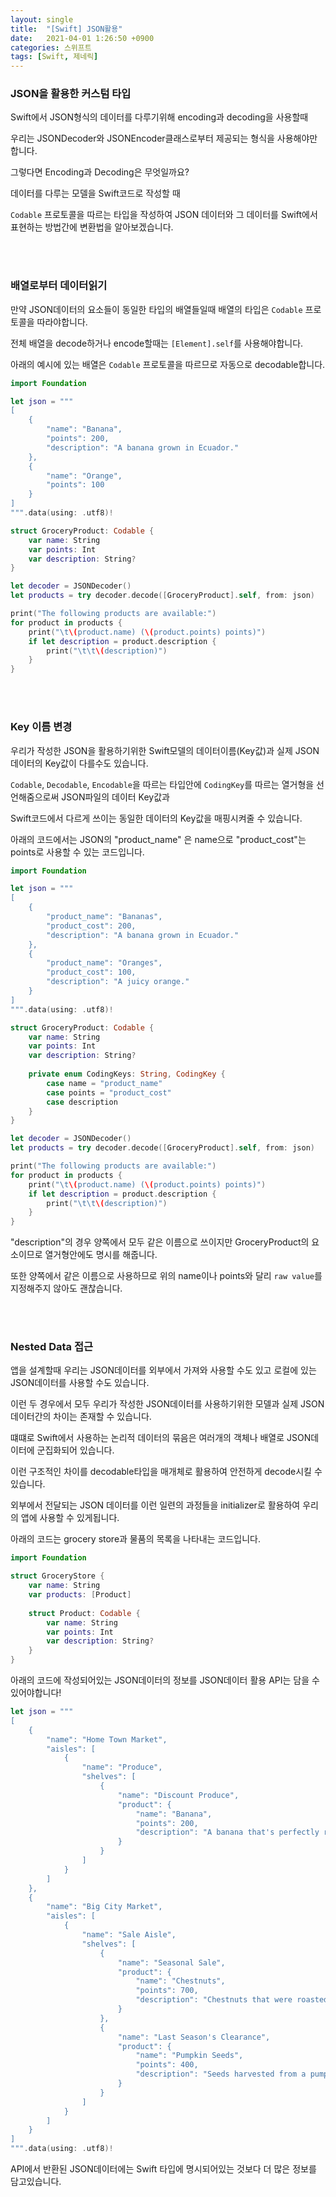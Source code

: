 ```yaml
---
layout: single
title:  "[Swift] JSON활용"
date:   2021-04-01 1:26:50 +0900
categories: 스위프트
tags: [Swift, 제네릭]
---
```


### **JSON을 활용한 커스텀 타입**

Swift에서 JSON형식의 데이터를 다루기위해 encoding과 decoding을 사용할때

우리는 JSONDecoder와 JSONEncoder클래스로부터 제공되는 형식을 사용해야만합니다.

그렇다면 Encoding과 Decoding은 무엇일까요?

데이터를 다루는 모델을 Swift코드로 작성할 때 

`Codable` 프로토콜을 따르는 타입을 작성하여 JSON 데이터와 그 데이터를 Swift에서 표현하는 방법간에 변환법을 알아보겠습니다.

<br><br>
### **배열로부터 데이터읽기**

만약 JSON데이터의 요소들이 동일한 타입의 배열들일때 배열의 타입은 `Codable` 프로토콜을 따라야합니다.

전체 배열을 decode하거나 encode할때는 `[Element].self`를 사용해야합니다.

아래의 예시에 있는 배열은 `Codable` 프로토콜을 따르므로 자동으로 decodable합니다.


```swift
import Foundation

let json = """
[
    {
        "name": "Banana",
        "points": 200,
        "description": "A banana grown in Ecuador."
    },
    {
        "name": "Orange",
        "points": 100
    }
]
""".data(using: .utf8)!

struct GroceryProduct: Codable {
    var name: String
    var points: Int
    var description: String?
}

let decoder = JSONDecoder()
let products = try decoder.decode([GroceryProduct].self, from: json)

print("The following products are available:")
for product in products {
    print("\t\(product.name) (\(product.points) points)")
    if let description = product.description {
        print("\t\t\(description)")
    }
}
```

<br><br>
### **Key 이름 변경**

우리가 작성한 JSON을 활용하기위한 Swift모델의 데이터이름(Key값)과 실제 JSON데이터의 Key값이 다를수도 있습니다.

`Codable`, `Decodable`, `Encodable`을 따르는 타입안에 `CodingKey`를 따르는 열거형을 선언해줌으로써 JSON파일의 데이터 Key값과

Swift코드에서 다르게 쓰이는 동일한 데이터의 Key값을 매핑시켜줄 수 있습니다.

아래의 코드에서는 JSON의 "product_name" 은 name으로 "product_cost"는 points로 사용할 수 있는 코드입니다.

```swift
import Foundation

let json = """
[
    {
        "product_name": "Bananas",
        "product_cost": 200,
        "description": "A banana grown in Ecuador."
    },
    {
        "product_name": "Oranges",
        "product_cost": 100,
        "description": "A juicy orange."
    }
]
""".data(using: .utf8)!

struct GroceryProduct: Codable {
    var name: String
    var points: Int
    var description: String?
    
    private enum CodingKeys: String, CodingKey {
        case name = "product_name"
        case points = "product_cost"
        case description
    }
}

let decoder = JSONDecoder()
let products = try decoder.decode([GroceryProduct].self, from: json)

print("The following products are available:")
for product in products {
    print("\t\(product.name) (\(product.points) points)")
    if let description = product.description {
        print("\t\t\(description)")
    }
}
```

"description"의 경우 양쪽에서 모두 같은 이름으로 쓰이지만 GroceryProduct의 요소이므로 열거형안에도 명시를 해줍니다.

또한 양쪽에서 같은 이름으로 사용하므로 위의 name이나 points와 달리 `raw value`를 지정해주지 않아도 괜찮습니다.

<br><br>
### **Nested Data 접근**

앱을 설계할때 우리는 JSON데이터를 외부에서 가져와 사용할 수도 있고 로컬에 있는 JSON데이터를 사용할 수도 있습니다.

이런 두 경우에서 모두 우리가 작성한 JSON데이터를 사용하기위한 모델과 실제 JSON데이터간의 차이는 존재할 수 있습니다.

떄떄로 Swift에서 사용하는 논리적 데이터의 묶음은 여러개의 객체나 배열로 JSON데이터에 군집화되어 있습니다.

이런 구조적인 차이를 decodable타입을 매개체로 활용하여 안전하게 decode시킬 수 있습니다. 

외부에서 전달되는 JSON 데이터를 이런 일련의 과정들을 initializer로 활용하여 우리의 앱에 사용할 수 있게됩니다.

아래의 코드는 grocery store과 물품의 목록을 나타내는 코드입니다.

```swift
import Foundation

struct GroceryStore {
    var name: String
    var products: [Product]
    
    struct Product: Codable {
        var name: String
        var points: Int
        var description: String?
    }
}
```

아래의 코드에 작성되어있는 JSON데이터의 정보를 JSON데이터 활용 API는 담을 수 있어야합니다!

```swift
let json = """
[
    {
        "name": "Home Town Market",
        "aisles": [
            {
                "name": "Produce",
                "shelves": [
                    {
                        "name": "Discount Produce",
                        "product": {
                            "name": "Banana",
                            "points": 200,
                            "description": "A banana that's perfectly ripe."
                        }
                    }
                ]
            }
        ]
    },
    {
        "name": "Big City Market",
        "aisles": [
            {
                "name": "Sale Aisle",
                "shelves": [
                    {
                        "name": "Seasonal Sale",
                        "product": {
                            "name": "Chestnuts",
                            "points": 700,
                            "description": "Chestnuts that were roasted over an open fire."
                        }
                    },
                    {
                        "name": "Last Season's Clearance",
                        "product": {
                            "name": "Pumpkin Seeds",
                            "points": 400,
                            "description": "Seeds harvested from a pumpkin."
                        }
                    }
                ]
            }
        ]
    }
]
""".data(using: .utf8)!
```

API에서 반환된 JSON데이터에는 Swift 타입에 명시되어있는 것보다 더 많은 정보를 담고있습니다.




